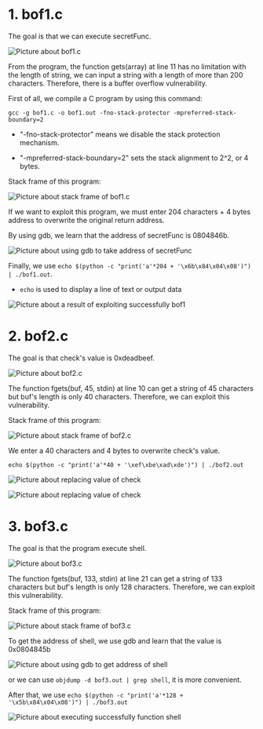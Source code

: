# 1. bof1.c

The goal is that we can execute secretFunc.

![Picture about bof1.c](/Chapter-2/imgs/bof1.png)

From the program, the function gets(array) at line 11 has no limitation with the length of string, we can input a string with a length of more than 200 characters. Therefore, there is a buffer overflow vulnerability.

First of all, we compile a C program by using this command:

`gcc -g bof1.c -o bof1.out -fno-stack-protector -mpreferred-stack-boundary=2`

- "-fno-stack-protector" means we disable the stack protection mechanism.

- "-mpreferred-stack-boundary=2" sets the stack alignment to 2^2, or 4 bytes.

Stack frame of this program:

![Picture about stack frame of bof1.c](/Chapter-2/imgs/bof1-Stack-Frame.png)

If we want to exploit this program, we must enter 204 characters + 4 bytes address to overwrite the original return address.

By using gdb, we learn that the address of secretFunc is 0804846b.

![Picture about using gdb to take address of secretFunc](/Chapter-2/imgs/bof1-gdb.png)


Finally, we use `echo $(python -c "print('a'*204 + '\x6b\x84\x04\x08')") | ./bof1.out`.

- `echo` is used to display a line of text or output data

![Picture about a result of exploiting successfully bof1](/Chapter-2/imgs/bof1-result.png)

# 2. bof2.c

The goal is that check's value is 0xdeadbeef.

![Picture about bof2.c](/Chapter-2/imgs/bof2.png)

The function fgets(buf, 45, stdin) at line 10 can get a string of 45 characters but buf's length is only 40 characters. Therefore, we can exploit this vulnerability.

Stack frame of this program:

![Picture about stack frame of bof2.c](/Chapter-2/imgs/bof2-Stack-Frame.png)

We enter a 40 characters and 4 bytes to overwrite check's value.

`echo $(python -c "print('a'*40 + '\xef\xbe\xad\xde')") | ./bof2.out`

![Picture about replacing value of check](/Chapter-2/imgs/bof2-result-1.png)

![Picture about replacing value of check](/Chapter-2/imgs/bof2-result-2.png)

# 3. bof3.c

The goal is that the program execute shell.

![Picture about bof3.c](/Chapter-2/imgs/bof3.png)

The function fgets(buf, 133, stdin) at line 21 can get a string of 133 characters but buf's length is only 128 characters. Therefore, we can exploit this vulnerability.

Stack frame of this program:

![Picture about stack frame of bof3.c](/Chapter-2/imgs/bof3-Stack-Frame.png)

To get the address of shell, we use gdb and learn that the value is 0x0804845b

![Picture about using gdb to get address of shell](/Chapter-2/imgs/bof3-gdb.png)

or we can use `objdump -d bof3.out | grep shell`, it is more convenient.

After that, we use `echo $(python -c "print('a'*128 + '\x5b\x84\x04\x08')") | ./bof3.out`

![Picture about executing successfully function shell](/Chapter-2/imgs/bof3-result.png)
